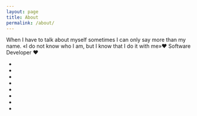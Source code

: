 ```yaml
---
layout: page
title: About
permalink: /about/
---
```


<div class="index-wrapper">


When I have to talk about myself sometimes I can only say more than my name.
«I do not know who I am, but I know that I do it with me»❤ Software Developer ❤


 


  <div class="girl">
    <div class="cabello"></div>
    <div class="cabello3"></div>
     <div class="cabello5"></div>
    <div class="cara">
      <div class="ojos"><span class="iris"></span></div>
      <div class="rubor"></div>
      <div class="boca"></div>
      <div class="cuello"></div>
    </div>
    <div class="flequi"></div>
     <div class="flequi3"></div>
    <div class="flequi5"></div>
    <div>
   
  


</div>


<div class="social">
  <span class="line"></span>
  <ul>
    <li class="facebook">
      <a href="https://www.youtube.com/watch?v=dQw4w9WgXcQ" target="_blank">
        <i class="fa fa-facebook fa-2x"></i>
      </a>
    </li>
    <li class="twitter">
      <a href="https://twitter.com/Hugmanrique" target="_blank">
        <i class="fa fa-twitter fa-2x"></i>
      </a>
    </li>
    <li class="youtube">
      <a href="https://www.youtube.com/Hugmanrique" target="_blank">
        <i class="fa fa-youtube fa-2x"></i>
      </a>
    </li>
    <li class="instagram">
      <a href="https://www.youtube.com/watch?v=dQw4w9WgXcQ" target="_blank">
        <i class="fa fa-instagram fa-2x"></i>
      </a>
    </li>
    <li class="pinterest">
      <a href="https://www.youtube.com/watch?v=dQw4w9WgXcQ" target="_blank">
        <i class="fa fa-pinterest fa-2x"></i>
      </a>
    </li>
    <li class="github">
      <a href="https://www.github.com/Hugmanrique121" target="_blank">
        <i class="fa fa-github fa-2x"></i>
      </a>
    </li>
    <li class="flickr">
      <a href="https://www.youtube.com/watch?v=dQw4w9WgXcQ" target="_blank">
        <i class="fa fa-flickr fa-2x"></i>
      </a>
    </li>
    <li class="linkedin">
      <a href="https://www.youtube.com/watch?v=dQw4w9WgXcQ" target="_blank">
        <i class="fa fa-linkedin fa-2x"></i>
      </a>
    </li>
  </ul>
</div>

